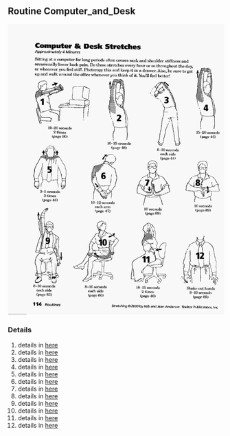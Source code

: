 ## Routine Computer_and_Desk

![](../routines/Computer_and_Desk.jpg)

### Details

1. details in [here](details/sitting_arms_front_p90.md)
1. details in [here](details/arms_up_p46.md)
1. details in [here](details/arms_body_bent_p44.md)
1. details in [here](details/arms_up_p46.md)
1. details in [here](details/shoulder_shrug_p46.md)
1. details in [here](details/neck_p47.md)
1. details in [here](details/palm_palm_up_p89.md)
1. details in [here](details/palm_palm_down_p89.md)
1. details in [here](details/arms_up_down_p83.md)
1. details in [here](details/spinal_twist_p60.md)
1. details in [here](details/lower_back_chest_p46.md)
1. details in [here](details/shake_hands_p89.md)
